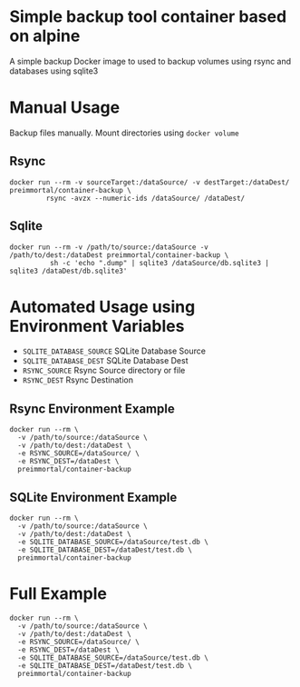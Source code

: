 # Simple backup tool container based on alpine

A simple backup Docker image to used to backup volumes using rsync and databases using sqlite3

# Manual Usage

Backup files manually. Mount directories using `docker volume`

## Rsync

    docker run --rm -v sourceTarget:/dataSource/ -v destTarget:/dataDest/ preimmortal/container-backup \
             rsync -avzx --numeric-ids /dataSource/ /dataDest/

## Sqlite

    docker run --rm -v /path/to/source:/dataSource -v /path/to/dest:/dataDest preimmortal/container-backup \
              sh -c 'echo ".dump" | sqlite3 /dataSource/db.sqlite3 | sqlite3 /dataDest/db.sqlite3'

# Automated Usage using Environment Variables

- `SQLITE_DATABASE_SOURCE` SQLite Database Source
- `SQLITE_DATABASE_DEST` SQLite Database Dest
- `RSYNC_SOURCE` Rsync Source directory or file
- `RSYNC_DEST` Rsync Destination

## Rsync Environment Example

    docker run --rm \
      -v /path/to/source:/dataSource \
      -v /path/to/dest:/dataDest \
      -e RSYNC_SOURCE=/dataSource/ \
      -e RSYNC_DEST=/dataDest \
      preimmortal/container-backup

## SQLite Environment Example

    docker run --rm \
      -v /path/to/source:/dataSource \
      -v /path/to/dest:/dataDest \
      -e SQLITE_DATABASE_SOURCE=/dataSource/test.db \
      -e SQLITE_DATABASE_DEST=/dataDest/test.db \
      preimmortal/container-backup

# Full Example

    docker run --rm \
      -v /path/to/source:/dataSource \
      -v /path/to/dest:/dataDest \
      -e RSYNC_SOURCE=/dataSource/ \
      -e RSYNC_DEST=/dataDest \
      -e SQLITE_DATABASE_SOURCE=/dataSource/test.db \
      -e SQLITE_DATABASE_DEST=/dataDest/test.db \
      preimmortal/container-backup

